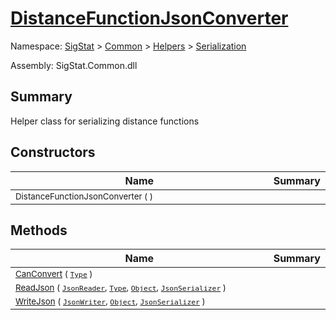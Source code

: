 # [DistanceFunctionJsonConverter](./DistanceFunctionJsonConverter.md)

Namespace: [SigStat]() > [Common](./../../README.md) > [Helpers](./../README.md) > [Serialization](./README.md)

Assembly: SigStat.Common.dll

## Summary
Helper class for serializing distance functions

## Constructors

| Name | Summary | 
| --- | --- | 
| <sub>DistanceFunctionJsonConverter (  )</sub><img width=200/>| <sub></sub>| <br>


## Methods

| Name | Summary | 
| --- | --- | 
| <sub>[CanConvert](./Methods/DistanceFunctionJsonConverter-100664085.md) ( [`Type`](https://docs.microsoft.com/en-us/dotnet/api/System.Type) )</sub><img width=200/>| <sub></sub>| <br>
| <sub>[ReadJson](./Methods/DistanceFunctionJsonConverter-100664086.md) ( [`JsonReader`](./DistanceFunctionJsonConverter.md), [`Type`](https://docs.microsoft.com/en-us/dotnet/api/System.Type), [`Object`](https://docs.microsoft.com/en-us/dotnet/api/System.Object), [`JsonSerializer`](./DistanceFunctionJsonConverter.md) )</sub><img width=200/>| <sub></sub>| <br>
| <sub>[WriteJson](./Methods/DistanceFunctionJsonConverter-100664087.md) ( [`JsonWriter`](./DistanceFunctionJsonConverter.md), [`Object`](https://docs.microsoft.com/en-us/dotnet/api/System.Object), [`JsonSerializer`](./DistanceFunctionJsonConverter.md) )</sub><img width=200/>| <sub></sub>| <br>



